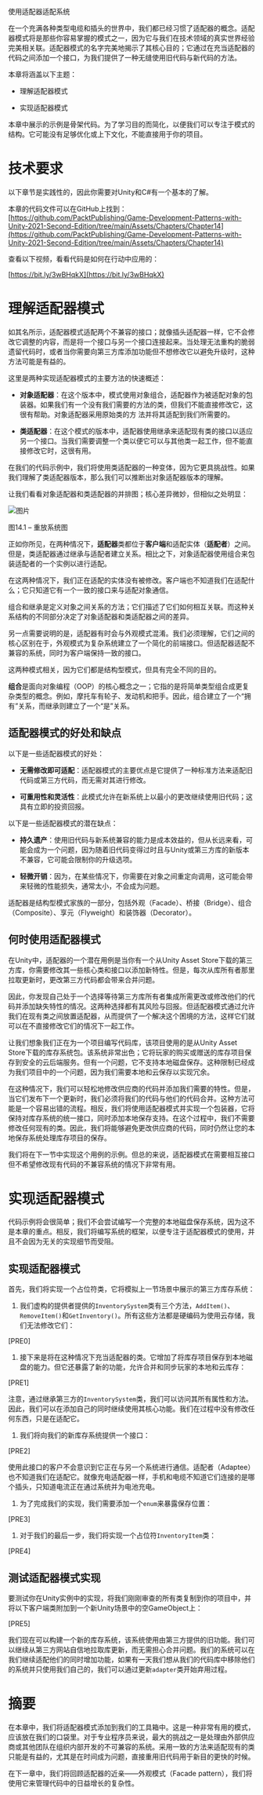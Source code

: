 使用适配器适配系统

在一个充满各种类型电缆和插头的世界中，我们都已经习惯了适配器的概念。适配器模式将是那些你容易掌握的模式之一，因为它与我们在技术领域的真实世界经验完美相关联。适配器模式的名字完美地揭示了其核心目的；它通过在充当适配器的代码之间添加一个接口，为我们提供了一种无缝使用旧代码与新代码的方法。

本章将涵盖以下主题：

+   理解适配器模式

+   实现适配器模式

本章中展示的示例是骨架代码。为了学习目的而简化，以便我们可以专注于模式的结构。它可能没有足够优化或上下文化，不能直接用于你的项目。

# 技术要求

以下章节是实践性的，因此你需要对Unity和C#有一个基本的了解。

本章的代码文件可以在GitHub上找到：[https://github.com/PacktPublishing/Game-Development-Patterns-with-Unity-2021-Second-Edition/tree/main/Assets/Chapters/Chapter14](https://github.com/PacktPublishing/Game-Development-Patterns-with-Unity-2021-Second-Edition/tree/main/Assets/Chapters/Chapter14) [](https://github.com/PacktPublishing/Game-Development-Patterns-with-Unity-2021-Second-Edition/tree/main/Assets/Chapters/Chapter14)

查看以下视频，看看代码是如何在行动中应用的：

[https://bit.ly/3wBHqkX](https://bit.ly/3wBHqkX)

# 理解适配器模式

如其名所示，适配器模式适配两个不兼容的接口；就像插头适配器一样，它不会修改它调整的内容，而是将一个接口与另一个接口连接起来。当处理无法重构的脆弱遗留代码时，或者当你需要向第三方库添加功能但不想修改它以避免升级时，这种方法可能是有益的。

这里是两种实现适配器模式的主要方法的快速概述：

+   **对象适配器**：在这个版本中，模式使用对象组合，适配器作为被适配对象的包装器。如果我们有一个没有我们需要的方法的类，但我们不能直接修改它，这很有帮助。对象适配器采用原始类的方 法并将其适配到我们所需要的。

+   **类适配器**：在这个模式的版本中，适配器使用继承来适配现有类的接口以适应另一个接口。当我们需要调整一个类以便它可以与其他类一起工作，但不能直接修改它时，这很有用。

在我们的代码示例中，我们将使用类适配器的一种变体，因为它更具挑战性。如果我们理解了类适配器版本，那么我们可以推断出对象适配器版本的理解。

让我们看看对象适配器和类适配器的并排图；核心差异微妙，但相似之处明显：

![图片](img/82dbcfc8-0321-4c29-90ec-32dbf28f35e9.png)

图14.1 – 重放系统图

正如你所见，在两种情况下，**适配器**类都位于**客户端**和适配实体（**适配者**）之间。但是，类适配器通过继承与适配者建立关系。相比之下，对象适配器使用组合来包装适配者的一个实例以进行适配。

在这两种情况下，我们正在适配的实体没有被修改。客户端也不知道我们在适配什么；它只知道它有一个一致的接口来与适配对象通信。

组合和继承是定义对象之间关系的方法；它们描述了它们如何相互关联。而这种关系结构的不同部分决定了对象适配器和类适配器之间的差异。

另一点需要说明的是，适配器有时会与外观模式混淆。我们必须理解，它们之间的核心区别在于，外观模式为复杂系统建立了一个简化的前端接口。但适配器适配不兼容的系统，同时为客户端保持一致的接口。

这两种模式相关，因为它们都是结构型模式，但具有完全不同的目的。

**组合**是面向对象编程（OOP）的核心概念之一；它指的是将简单类型组合成更复杂类型的概念。例如，摩托车有轮子、发动机和把手。因此，组合建立了一个“拥有”关系，而继承则建立了一个“是”关系。

## 适配器模式的好处和缺点

以下是一些适配器模式的好处：

+   **无需修改即可适配**：适配器模式的主要优点是它提供了一种标准方法来适配旧代码或第三方代码，而无需对其进行修改。

+   **可重用性和灵活性**：此模式允许在新系统上以最小的更改继续使用旧代码；这具有立即的投资回报。

以下是一些适配器模式的潜在缺点：

+   **持久遗产**：使用旧代码与新系统兼容的能力是成本效益的，但从长远来看，可能会成为一个问题，因为随着旧代码变得过时且与Unity或第三方库的新版本不兼容，它可能会限制你的升级选项。

+   **轻微开销**：因为，在某些情况下，你需要在对象之间重定向调用，这可能会带来轻微的性能损失，通常太小，不会成为问题。

适配器是结构型模式家族的一部分，包括外观（Facade）、桥接（Bridge）、组合（Composite）、享元（Flyweight）和装饰器（Decorator）。

## 何时使用适配器模式

在Unity中，适配器的一个潜在用例是当你有一个从Unity Asset Store下载的第三方库，你需要修改其一些核心类和接口以添加新特性。但是，每次从库所有者那里拉取更新时，更改第三方代码都会带来合并问题。

因此，你发现自己处于一个选择等待第三方库所有者集成所需更改或修改他们的代码并添加缺失特性的情况。这两种选择都有其风险与回报。但适配器模式通过允许我们在现有类之间放置适配器，从而提供了一个解决这个困境的方法，这样它们就可以在不直接修改它们的情况下一起工作。

让我们想象我们正在为一个项目编写代码库，该项目使用的是从Unity Asset Store下载的库存系统包。该系统非常出色；它将玩家的购买或赠送的库存项目保存到安全的云后端服务。但有一个问题，它不支持本地磁盘保存。这种限制已经成为我们项目中的一个问题，因为我们需要本地和云保存以实现冗余。

在这种情况下，我们可以轻松地修改供应商的代码并添加我们需要的特性。但是，当它们发布下一个更新时，我们必须将我们的代码与他们的代码合并。这种方法可能是一个容易出错的流程。相反，我们将使用适配器模式并实现一个包装器，它将保持对库存系统的统一接口，同时添加本地保存支持。在这个过程中，我们不需要修改任何现有的类。因此，我们将能够避免更改供应商的代码，同时仍然让您的本地保存系统处理库存项目的保存。

我们将在下一节中实现这个用例的示例。但总的来说，适配器模式在需要相互接口但不希望修改现有代码的不兼容系统的情况下非常有用。

# 实现适配器模式

代码示例将会很简单；我们不会尝试编写一个完整的本地磁盘保存系统，因为这不是本章的重点。相反，我们将编写系统的框架，以便专注于适配器模式的使用，并且不会因为无关的实现细节而受阻。

## 实现适配器模式

首先，我们将实现一个占位符类，它将模拟上一节场景中展示的第三方库存系统：

1.  我们虚构的提供者提供的`InventorySystem`类有三个方法，`AddItem()`、`RemoveItem()`和`GetInventory()`。所有这些方法都是硬编码为使用云存储，我们无法修改它们：

[PRE0]

1.  接下来是将在这种情况下充当适配器的类。它增加了将库存项目保存到本地磁盘的能力。但它还暴露了新的功能，允许合并和同步玩家的本地和云库存：

[PRE1]

注意，通过继承第三方的`InventorySystem`类，我们可以访问其所有属性和方法。因此，我们可以在添加自己的同时继续使用其核心功能。我们在过程中没有修改任何东西，只是在适配它。

1.  我们将向我们的新库存系统提供一个接口：

[PRE2]

使用此接口的客户不会意识到它正在与另一个系统进行通信。适配者（Adaptee）也不知道我们在适配它。就像充电适配器一样，手机和电缆不知道它们连接的是哪个插头，只知道电流正在通过系统并为电池充电。

1.  为了完成我们的实现，我们需要添加一个`enum`来暴露保存位置：

[PRE3]

1.  对于我们的最后一步，我们将实现一个占位符`InventoryItem`类：

[PRE4]

## 测试适配器模式实现

要测试你在Unity实例中的实现，将我们刚刚审查的所有类复制到你的项目中，并将以下客户端类附加到一个新Unity场景中的空GameObject上：

[PRE5]

我们现在可以构建一个新的库存系统，该系统使用由第三方提供的旧功能。我们可以继续从第三方网站自信地拉取库更新，而无需担心合并问题。我们的系统可以在我们继续适配他们的同时增加功能，如果有一天我们想从我们的代码库中移除他们的系统并只使用我们自己的，我们可以通过更新`adapter`类开始弃用过程。

# 摘要

在本章中，我们将适配器模式添加到我们的工具箱中。这是一种非常有用的模式，应该放在我们的口袋里。对于专业程序员来说，最大的挑战之一是处理由外部供应商或其他团队在组织内部开发的不可兼容的系统。采用一致的方法来适配现有的类只能是有益的，尤其是在时间成为问题，直接重用旧代码用于新目的更快的时候。

在下一章中，我们将回顾适配器的近亲——外观模式（Facade pattern），我们将使用它来管理代码中的日益增长的复杂性。
